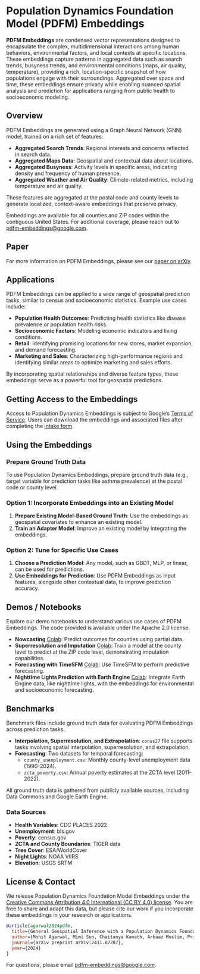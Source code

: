 # Population Dynamics Foundation Model (PDFM) Embeddings

**PDFM Embeddings** are condensed vector representations designed to encapsulate the complex, multidimensional interactions among human behaviors, environmental factors, and local contexts at specific locations. These embeddings capture patterns in aggregated data such as search trends, busyness trends, and environmental conditions (maps, air quality, temperature), providing a rich, location-specific snapshot of how populations engage with their surroundings. Aggregated over space and time, these embeddings ensure privacy while enabling nuanced spatial analysis and prediction for applications ranging from public health to socioeconomic modeling.

## Overview

PDFM Embeddings are generated using a Graph Neural Network (GNN) model, trained on a rich set of features:
- **Aggregated Search Trends**: Regional interests and concerns reflected in search data.
- **Aggregated Maps Data**: Geospatial and contextual data about locations.
- **Aggregated Busyness**: Activity levels in specific areas, indicating density and frequency of human presence.
- **Aggregated Weather and Air Quality**: Climate-related metrics, including temperature and air quality.

These features are aggregated at the postal code and county levels to generate localized, context-aware embeddings that preserve privacy.

Embeddings are available for all counties and ZIP codes within the contiguous United States. For additional coverage, please reach out to [pdfm-embeddings@google.com](mailto:pdfm-embeddings@google.com).

## Paper

For more information on PDFM Embeddings, please see our [paper on arXiv](https://arxiv.org/abs/2411.07207).

## Applications

PDFM Embeddings can be applied to a wide range of geospatial prediction tasks, similar to census and socioeconomic statistics. Example use cases include:

- **Population Health Outcomes**: Predicting health statistics like disease prevalence or population health risks.
- **Socioeconomic Factors**: Modeling economic indicators and living conditions.
- **Retail**: Identifying promising locations for new stores, market expansion, and demand forecasting.
- **Marketing and Sales**: Characterizing high-performance regions and identifying similar areas to optimize marketing and sales efforts.

By incorporating spatial relationships and diverse feature types, these embeddings serve as a powerful tool for geospatial predictions.

## Getting Access to the Embeddings

Access to Population Dynamics Embeddings is subject to Google’s [Terms of Service](https://policies.google.com/terms). Users can download the embeddings and associated files after completing the [intake form](https://docs.google.com/forms/d/e/1FAIpQLSeZLIqTCIx1-OiBzUnqXZpu_k5M223ZvMmqwQhMZ_0TkaWhEQ/viewform?usp=dialog).

## Using the Embeddings

### Prepare Ground Truth Data
To use Population Dynamics Embeddings, prepare ground truth data (e.g., target variable for prediction tasks like asthma prevalence) at the postal code or county level.

### Option 1: Incorporate Embeddings into an Existing Model
1. **Prepare Existing Model-Based Ground Truth**: Use the embeddings as geospatial covariates to enhance an existing model.
2. **Train an Adapter Model**: Improve an existing model by integrating the embeddings.

### Option 2: Tune for Specific Use Cases
1. **Choose a Prediction Model**: Any model, such as GBDT, MLP, or linear, can be used for predictions.
2. **Use Embeddings for Prediction**: Use PDFM Embeddings as input features, alongside other contextual data, to improve prediction accuracy.

## Demos / Notebooks

Explore our demo notebooks to understand various use cases of PDFM Embeddings. The code provided is available under the Apache 2.0 license.

- **Nowcasting** [Colab](https://colab.sandbox.google.com/github/google-research/population-dynamics/blob/master/notebooks/pdfm_nowcasting.ipynb): Predict outcomes for counties using partial data.
- **Superresolution and Imputation** [Colab](https://colab.sandbox.google.com/github/google-research/population-dynamics/blob/master/notebooks/pdfm_superresolution_and_imputation.ipynb): Train a model at the county level to predict at the ZIP code level, demonstrating imputation capabilities.
- **Forecasting with TimeSFM** [Colab](https://colab.sandbox.google.com/github/google-research/population-dynamics/blob/master/notebooks/pdfm_timesfm_forecasting_final.ipynb): Use TimeSFM to perform predictive forecasting.
- **Nighttime Lights Prediction with Earth Engine** [Colab](https://colab.sandbox.google.com/github/google-research/population-dynamics/blob/master/notebooks/pdfm_earth_engine.ipynb): Integrate Earth Engine data, like nighttime lights, with the embeddings for environmental and socioeconomic forecasting.

## Benchmarks

Benchmark files include ground truth data for evaluating PDFM Embeddings across prediction tasks.

- **Interpolation, Superresolution, and Extrapolation**: `conus27` file supports tasks involving spatial interpolation, superresolution, and extrapolation.
- **Forecasting**: Two datasets for temporal forecasting:
  - `county_unemployment.csv`: Monthly county-level unemployment data (1990-2024).
  - `zcta_poverty.csv`: Annual poverty estimates at the ZCTA level (2011-2022).

All ground truth data is gathered from publicly available sources, including Data Commons and Google Earth Engine.

### Data Sources

- **Health Variables**: CDC PLACES 2022
- **Unemployment**: bls.gov
- **Poverty**: census.gov
- **ZCTA and County Boundaries**: TIGER data
- **Tree Cover**: ESA/WorldCover
- **Night Lights**: NOAA VIIRS
- **Elevation**: USGS SRTM

## License & Contact

We release Population Dynamics Foundation Model Embeddings under the [Creative Commons Attribution 4.0 International (CC BY 4.0) license](https://creativecommons.org/licenses/by/4.0/). You are free to share and adapt this data, but please cite our work if you incorporate these embeddings in your research or applications.

```bibtex
@article{agarwal2024pdfm,
  title={General Geospatial Inference with a Population Dynamics Foundation Model},
  author={Mohit Agarwal, Mimi Sun, Chaitanya Kamath, Arbaaz Muslim, Prithul Sarker, Joydeep Paul, Hector Yee, Marcin Sieniek, Kim Jablonski, Yael Mayer, David Fork, Sheila de Guia, Jamie McPike, Adam Boulanger, Tomer Shekel, David Schottlander, Yao Xiao, Manjit Chakravarthy Manukonda, Yun Liu, Neslihan Bulut, Sami Abu-el-haija, Arno Eigenwillig, Parth Kothari, Bryan Perozzi, Monica Bharel, Von Nguyen, Luke Barrington, Niv Efron, Yossi Matias, Greg Corrado, Krish Eswaran, Shruthi Prabhakara, Shravya Shetty, Gautam Prasad},
  journal={arXiv preprint arXiv:2411.07207},
  year={2024}
}
```
For questions, please email pdfm-embeddings@google.com.
